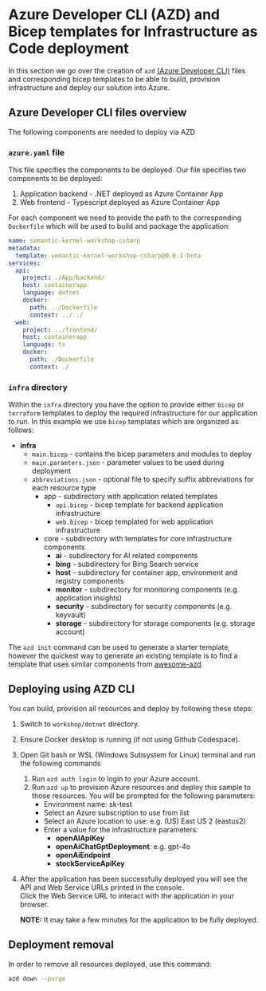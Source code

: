 # Azure Developer CLI (AZD) and Bicep templates for Infrastructure as Code deployment

In this section we go over the creation of `azd` [(Azure Developer CLI)]((https://aka.ms/azure-dev/install))
files and corresponding bicep templates to be able to build, provision infrastructure and
deploy our solution into Azure.

## Azure Developer CLI files overview

The following components are needed to deploy via AZD

### `azure.yaml` file

This file specifies the components to be deployed. Our file specifies two components to be deployed:

1. Application backend - .NET deployed as Azure Container App
1. Web frontend - Typescript deployed as Azure Container App

For each component we need to provide the path to the corresponding `Dockerfile` which will be used
to build and package the application:

```yaml
name: semantic-kernel-workshop-csharp
metadata:
  template: semantic-kernel-workshop-csharp@0.0.1-beta
services:
  api:
    project: ./App/backend/
    host: containerapp
    language: dotnet
    docker:
      path: ../Dockerfile
      context: ../../
  web:
    project: ../frontend/
    host: containerapp
    language: ts
    docker:
      path: ./Dockerfile
      context: ./
```

### `infra` directory

Within the `infra` directory you have the option to provide either `bicep` or `terraform` templates
to deploy the required infrastructure for our application to run. In this example we
use `bicep` templates which are organized as follows:

* **infra**
  * `main.bicep` - contains the bicep parameters and modules to deploy
  * `main.paramters.json` - parameter values to be used during deployment
  * `abbreviations.json` - optional file to specify suffix abbreviations for each resource type
    * app - subdirectory with application related templates
      * `api.bicep` - bicep template for backend application infrastructure
      * `web.bicep` - bicep templated for web application infrastructure
    * core - subdirectory with templates for core infrastructure components
      * **ai** - subdirectory for AI related components
      * **bing** - subdirectory for Bing Search service
      * **host** - subdirectory for container app, environment and registry components
      * **monitor** - subdirectory for monitoring components (e.g. application insights)
      * **security** - subdirectory for security components (e.g. keyvault)
      * **storage** - subdirectory for storage components (e.g. storage account)

The `azd init` command can be used to generate a starter template, however the quickest way
to generate an existing template is to find a template that uses similar components from
[awesome-azd](https://azure.github.io/awesome-azd/).

## Deploying using AZD CLI

You can build, provision all resources and deploy by following these steps:

1. Switch to `workshop/dotnet` directory.
1. Ensure Docker desktop is running (if not using Github Codespace).
1. Open Git bash or WSL (Windows Subsystem for Linux) terminal and run the following commands
    1. Run `azd auth login` to login to your Azure account.
    1. Run `azd up` to provision Azure resources and deploy this sample to those resources.
      You will be prompted for the following parameters:
        * Environment name: sk-test
        * Select an Azure subscription to use from list
        * Select an Azure location to use: e.g. (US) East US 2 (eastus2)
        * Enter a value for the infrastructure parameters:
          * **openAIApiKey**
          * **openAiChatGptDeployment**: e.g. gpt-4o
          * **openAiEndpoint**
          * **stockServiceApiKey**
1. After the application has been successfully deployed you will see the API and Web Service URLs printed in the console.  
   Click the Web Service URL to interact with the application in your browser.

   **NOTE:** It may take a few minutes for the application to be fully  deployed.

## Deployment removal

In order to remove all resources deployed, use this command:

```bash
azd down --purge
```

